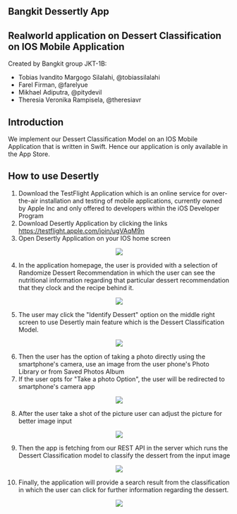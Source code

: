 
## Bangkit Dessertly App
## Realworld application on Dessert Classification on IOS Mobile Application

Created by Bangkit group JKT-1B:
* Tobias Ivandito Margogo Silalahi, @tobiassilalahi
* Farel Firman, @farelyue
* Mikhael Adiputra, @pitydevil
* Theresia Veronika Rampisela, @theresiavr

## Introduction
We implement our Dessert Classification Model on an IOS Mobile Application that is written in Swift. Hence our application is only available in the App Store.

## How to use Desertly

1. Download the TestFlight Application which is an online service for over-the-air installation and testing of mobile applications, currently owned by Apple Inc and only offered to developers within the iOS Developer Program
2. Download Desertly Application by clicking the links https://testflight.apple.com/join/ugVAqM9n
3. Open Desertly Application on your IOS home screen

<p align="center">
  <img src="https://github.com/tobiassilalahi/Desertly_MobileApplication/blob/main/resource/step3.png">
</p>

4. In the application homepage, the user is provided with a selection of Randomize Dessert Recommendation in which the user can see the nutritional information regarding that particular dessert recommendation that they clock and the recipe behind it.

<p align="center">
  <img src="https://github.com/tobiassilalahi/Desertly_MobileApplication/blob/main/resource/step4.png">
</p>

5. The user may click the "Identify Dessert" option on the middle right screen to use Desertly main feature which is the Dessert Classification Model.

<p align="center">
  <img src="https://github.com/tobiassilalahi/Desertly_MobileApplication/blob/main/resource/step5.png">
</p>

6. Then the user has the option of taking a photo directly using the smartphone's camera, use an image from the user phone's Photo Library or from Saved Photos Album
7. If the user opts for "Take a photo Option", the user will be redirected to smartphone's camera app

<p align="center">
  <img src="https://github.com/tobiassilalahi/Desertly_MobileApplication/blob/main/resource/step7.png">
</p>

8. After the user take a shot of the picture user can adjust the picture for better image input

<p align="center">
  <img src="https://github.com/tobiassilalahi/Desertly_MobileApplication/blob/main/resource/step8.png">
</p>

9. Then the app is fetching from our REST API in the server which runs the Dessert Classification model to classify the dessert from the input image

<p align="center">
  <img src="https://github.com/tobiassilalahi/Desertly_MobileApplication/blob/main/resource/step9.png">
</p>

10. Finally, the application will provide a search result from the classification in which the user can click for further information regarding the dessert.

<p align="center">
  <img src="https://github.com/pitydevil/Bangkit-dessertly-app/blob/master/Images/step7.png">
</p>
